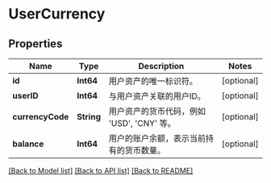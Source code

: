 # UserCurrency

## Properties
Name | Type | Description | Notes
------------ | ------------- | ------------- | -------------
**id** | **Int64** | 用户资产的唯一标识符。 | [optional] 
**userID** | **Int64** | 与用户资产关联的用户ID。 | [optional] 
**currencyCode** | **String** | 用户资产的货币代码，例如 &#39;USD&#39;, &#39;CNY&#39; 等。 | [optional] 
**balance** | **Int64** | 用户的账户余额，表示当前持有的货币数量。 | [optional] 

[[Back to Model list]](../README.md#documentation-for-models) [[Back to API list]](../README.md#documentation-for-api-endpoints) [[Back to README]](../README.md)


